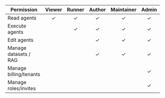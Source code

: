 | Permission                | Viewer | Runner | Author | Maintainer | Admin | Owner |
|--------------------------|:------:|:------:|:------:|:----------:|:-----:|:-----:|
| Read agents              |   ✓    |   ✓    |   ✓    |     ✓      |   ✓   |   ✓   |
| Execute agents           |        |   ✓    |   ✓    |     ✓      |   ✓   |   ✓   |
| Edit agents              |        |        |   ✓    |     ✓      |   ✓   |   ✓   |
| Manage datasets / RAG    |        |        |   ✓    |     ✓      |   ✓   |   ✓   |
| Manage billing/tenants   |        |        |        |            |   ✓   |   ✓   |
| Manage roles/invites     |        |        |        |            |   ✓   |   ✓   |
